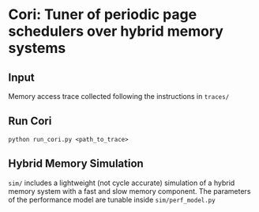 # Cori: Tuner of periodic page schedulers over hybrid memory systems

## Input
Memory access trace collected following the instructions in `traces/`

## Run Cori
```
python run_cori.py <path_to_trace>
```

## Hybrid Memory Simulation
`sim/` includes a lightweight (not cycle accurate) simulation of a hybrid memory system with a fast and slow memory component. 
The parameters of the performance model are tunable inside `sim/perf_model.py`
 

